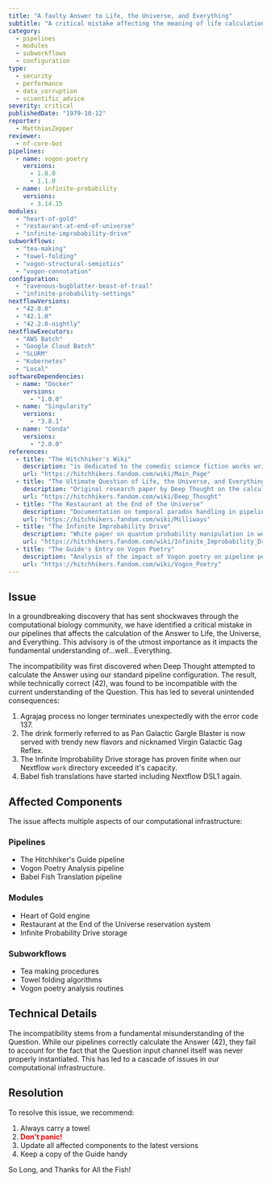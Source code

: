 ```yaml
---
title: "A faulty Answer to Life, the Universe, and Everything"
subtitle: "A critical mistake affecting the meaning of life calculations"
category:
  - pipelines
  - modules
  - subworkflows
  - configuration
type:
  - security
  - performance
  - data_corruption
  - scientific_advice
severity: critical
publishedDate: "1979-10-12"
reporter:
  - MatthiasZepper
reviewer:
  - nf-core-bot
pipelines:
  - name: vogon-poetry
    versions:
      - 1.0.0
      - 1.1.0
  - name: infinite-probability
    versions:
      - 3.14.15
modules:
  - "heart-of-gold"
  - "restaurant-at-end-of-universe"
  - "infinite-improbability-drive"
subworkflows:
  - "tea-making"
  - "towel-folding"
  - "vogon-structural-semiotics"
  - "vogon-connotation"
configuration:
  - "ravenous-bugblatter-beast-of-traal"
  - "infinite-probability-settings"
nextflowVersions:
  - "42.0.0"
  - "42.1.0"
  - "42.2.0-nightly"
nextflowExecutors:
  - "AWS Batch"
  - "Google Cloud Batch"
  - "SLURM"
  - "Kubernetes"
  - "Local"
softwareDependencies:
  - name: "Docker"
    versions:
      - "1.0.0"
  - name: "Singularity"
    versions:
      - "3.8.1"
  - name: "Conda"
    versions:
      - "2.0.0"
references:
  - title: "The Hitchhiker's Wiki"
    description: "is dedicated to the comedic science fiction works written by Douglas Adams and Eoin Colfer"
    url: "https://hitchhikers.fandom.com/wiki/Main_Page"
  - title: "The Ultimate Question of Life, the Universe, and Everything"
    description: "Original research paper by Deep Thought on the calculation of the Answer"
    url: "https://hitchhikers.fandom.com/wiki/Deep_Thought"
  - title: "The Restaurant at the End of the Universe"
    description: "Documentation on temporal paradox handling in pipeline execution"
    url: "https://hitchhikers.fandom.com/wiki/Milliways"
  - title: "The Infinite Improbability Drive"
    description: "White paper on quantum probability manipulation in workflow execution"
    url: "https://hitchhikers.fandom.com/wiki/Infinite_Improbability_Drive"
  - title: "The Guide's Entry on Vogon Poetry"
    description: "Analysis of the impact of Vogon poetry on pipeline performance"
    url: "https://hitchhikers.fandom.com/wiki/Vogon_Poetry"
---
```


## Issue

In a groundbreaking discovery that has sent shockwaves through the computational biology community, we have identified a critical mistake in our pipelines that affects the calculation of the Answer to Life, the Universe, and Everything. This advisory is of the utmost importance as it impacts the fundamental understanding of...well...Everything.

The incompatibility was first discovered when Deep Thought attempted to calculate the Answer using our standard pipeline configuration. The result, while technically correct (42), was found to be incompatible with the current understanding of the Question. This has led to several unintended consequences:

1. Agrajag process no longer terminates unexpectedly with the error code 137.
2. The drink formerly referred to as Pan Galactic Gargle Blaster is now served with trendy new flavors and nicknamed Virgin Galactic Gag Reflex.
3. The Infinite Improbability Drive storage has proven finite when our Nextflow `work` directory exceeded it's capacity.
4. Babel fish translations have started including Nextflow DSL1 again.

## Affected Components

The issue affects multiple aspects of our computational infrastructure:

### Pipelines

- The Hitchhiker's Guide pipeline
- Vogon Poetry Analysis pipeline
- Babel Fish Translation pipeline

### Modules

- Heart of Gold engine
- Restaurant at the End of the Universe reservation system
- Infinite Probability Drive storage

### Subworkflows

- Tea making procedures
- Towel folding algorithms
- Vogon poetry analysis routines

## Technical Details

The incompatibility stems from a fundamental misunderstanding of the Question. While our pipelines correctly calculate the Answer (42), they fail to account for the fact that the Question input channel itself was never properly instantiated. This has led to a cascade of issues in our computational infrastructure.

## Resolution

To resolve this issue, we recommend:

1. Always carry a towel
2. <span style="font-weight: bold; color: red;">Don't panic!</span>
3. Update all affected components to the latest versions
4. Keep a copy of the Guide handy

So Long, and Thanks for All the Fish!
